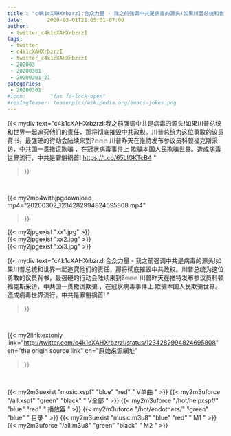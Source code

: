 ```yaml
---
title : "c4k1cXAHXrbzrzI:合众力量 - 我之前强调中共是病毒的源头!如果川普总统和世界一起追究他们的责任，那将彻底摧毁中共政权。川普总统为这位勇敢的议员背书，最强硬的行动会陆续来到?🔥🔥🔥 川普昨天在推特发布参议员科顿福克斯采访，中共国一贯撒谎欺骗 ，在冠状病毒事件上 欺骗本国人民欺骗世界。造成病毒世界流行，中共是罪魁祸首! "
date:        2020-03-01T21:05:01-07:00
author:
 - twitter_c4k1cXAHXrbzrzI
tags:
 - twitter
 - c4k1cXAHXrbzrzI
 - twitter_c4k1cXAHXrbzrzI
 - 202003
 - 20200301
 - 20200301_21
categories:
 - 20200301
#icon:        "fas fa-lock-open"
#resImgTeaser: teaserpics/wikipedia.org/emacs-jokes.png
---
```


{{< mydiv text="c4k1cXAHXrbzrzI:我之前强调中共是病毒的源头!如果川普总统和世界一起追究他们的责任，那将彻底摧毁中共政权。川普总统为这位勇敢的议员背书，最强硬的行动会陆续来到?🔥🔥🔥 川普昨天在推特发布参议员科顿福克斯采访，中共国一贯撒谎欺骗 ，在冠状病毒事件上 欺骗本国人民欺骗世界。造成病毒世界流行，中共是罪魁祸首! https://t.co/65LIGKTcB4 "
>}}
<br>


{{< my2mp4withjpgdownload mp4="20200302_1234282994824695808.mp4"
>}}

{{< my2jpgexist "xx1.jpg" >}}<br>
{{< my2jpgexist "xx2.jpg" >}}<br>
{{< my2jpgexist "xx3.jpg" >}}<br>



{{< mydiv text="c4k1cXAHXrbzrzI:合众力量 - 我之前强调中共是病毒的源头!如果川普总统和世界一起追究他们的责任，那将彻底摧毁中共政权。川普总统为这位勇敢的议员背书，最强硬的行动会陆续来到?🔥🔥🔥 川普昨天在推特发布参议员科顿福克斯采访，中共国一贯撒谎欺骗 ，在冠状病毒事件上 欺骗本国人民欺骗世界。造成病毒世界流行，中共是罪魁祸首! "
>}}
<br>

{{< my2linktextonly link="http://twitter.com/c4k1cXAHXrbzrzI/status/1234282994824695808"
en="the origin source link" cn="原始來源網址"
>}}


<br>

{{< my2m3uexist "music.xspf"        "blue"   "red"    " V单曲 " >}} {{< my2m3uforce "/all.xspf"         "green"  "black"  " V全部 " >}} {{< my2m3uforce "/hot/helpxspf/"    "blue"   "red"    " 播放器 " >}} {{< my2m3uforce "/hot/endothers/"   "green"  "blue"   " 目录 " >}} {{< my2m3uexist "music.m3u8"        "blue"   "red"    " M1 " >}} {{< my2m3uforce "/all.m3u8"         "green"  "black"  " M2 " >}} 
